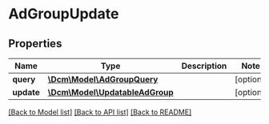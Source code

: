 # AdGroupUpdate

## Properties
Name | Type | Description | Notes
------------ | ------------- | ------------- | -------------
**query** | [**\Dcm\Model\AdGroupQuery**](AdGroupQuery.md) |  | [optional] 
**update** | [**\Dcm\Model\UpdatableAdGroup**](UpdatableAdGroup.md) |  | [optional] 

[[Back to Model list]](../README.md#documentation-for-models) [[Back to API list]](../README.md#documentation-for-api-endpoints) [[Back to README]](../README.md)


